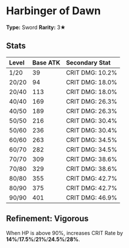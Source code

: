 # Harbinger of Dawn

**Type:** Sword
**Rarity:** 3★

## Stats

| Level | Base ATK | Secondary Stat |
| :--- | :--- | :--- |
| 1/20 | 39 | CRIT DMG: 10.2% |
| 20/20 | 94 | CRIT DMG: 18.0% |
| 20/40 | 113 | CRIT DMG: 18.0% |
| 40/40 | 169 | CRIT DMG: 26.3% |
| 40/50 | 189 | CRIT DMG: 26.3% |
| 50/50 | 216 | CRIT DMG: 30.4% |
| 50/60 | 236 | CRIT DMG: 30.4% |
| 60/60 | 263 | CRIT DMG: 34.5% |
| 60/70 | 282 | CRIT DMG: 34.5% |
| 70/70 | 309 | CRIT DMG: 38.6% |
| 70/80 | 329 | CRIT DMG: 38.6% |
| 80/80 | 355 | CRIT DMG: 42.7% |
| 80/90 | 375 | CRIT DMG: 42.7% |
| 90/90 | 401 | CRIT DMG: 46.9% |

## Refinement: Vigorous

When HP is above 90%, increases CRIT Rate by **14%**/**17.5%**/**21%**/**24.5%**/**28%**.

